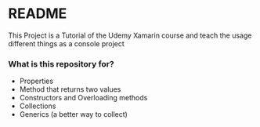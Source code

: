 # README #

This Project is a Tutorial of the Udemy Xamarin course and teach the usage different things as a console project

### What is this repository for? ###

* Properties
* Method that returns two values
* Constructors and Overloading methods
* Collections
* Generics (a better way to collect)